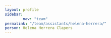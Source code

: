 ```yaml
---
layout: profile
sidebar:
        nav: "team"
permalink: "/team/assistants/helena-herrera/"
person: Helena Herrera Clapers
---
```

